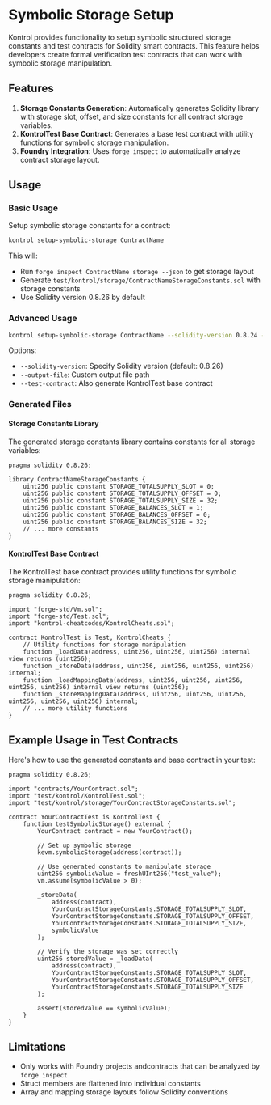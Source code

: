 # Symbolic Storage Setup

Kontrol provides functionality to setup symbolic structured storage constants and test contracts for Solidity smart contracts. This feature helps developers create formal verification test contracts that can work with symbolic storage manipulation.

## Features

1. **Storage Constants Generation**: Automatically generates Solidity library with storage slot, offset, and size constants for all contract storage variables.
2. **KontrolTest Base Contract**: Generates a base test contract with utility functions for symbolic storage manipulation.
3. **Foundry Integration**: Uses `forge inspect` to automatically analyze contract storage layout.

## Usage

### Basic Usage

Setup symbolic storage constants for a contract:

```bash
kontrol setup-symbolic-storage ContractName
```

This will:
- Run `forge inspect ContractName storage --json` to get storage layout
- Generate `test/kontrol/storage/ContractNameStorageConstants.sol` with storage constants
- Use Solidity version 0.8.26 by default

### Advanced Usage

```bash
kontrol setup-symbolic-storage ContractName --solidity-version 0.8.24 --output-file custom/path/Storage.sol --test-contract
```

Options:
- `--solidity-version`: Specify Solidity version (default: 0.8.26)
- `--output-file`: Custom output file path
- `--test-contract`: Also generate KontrolTest base contract

### Generated Files

#### Storage Constants Library

The generated storage constants library contains constants for all storage variables:

```solidity
pragma solidity 0.8.26;

library ContractNameStorageConstants {
    uint256 public constant STORAGE_TOTALSUPPLY_SLOT = 0;
    uint256 public constant STORAGE_TOTALSUPPLY_OFFSET = 0;
    uint256 public constant STORAGE_TOTALSUPPLY_SIZE = 32;
    uint256 public constant STORAGE_BALANCES_SLOT = 1;
    uint256 public constant STORAGE_BALANCES_OFFSET = 0;
    uint256 public constant STORAGE_BALANCES_SIZE = 32;
    // ... more constants
}
```

#### KontrolTest Base Contract

The KontrolTest base contract provides utility functions for symbolic storage manipulation:

```solidity
pragma solidity 0.8.26;

import "forge-std/Vm.sol";
import "forge-std/Test.sol";
import "kontrol-cheatcodes/KontrolCheats.sol";

contract KontrolTest is Test, KontrolCheats {
    // Utility functions for storage manipulation
    function _loadData(address, uint256, uint256, uint256) internal view returns (uint256);
    function _storeData(address, uint256, uint256, uint256, uint256) internal;
    function _loadMappingData(address, uint256, uint256, uint256, uint256, uint256) internal view returns (uint256);
    function _storeMappingData(address, uint256, uint256, uint256, uint256, uint256, uint256) internal;
    // ... more utility functions
}
```

## Example Usage in Test Contracts

Here's how to use the generated constants and base contract in your test:

```solidity
pragma solidity 0.8.26;

import "contracts/YourContract.sol";
import "test/kontrol/KontrolTest.sol";
import "test/kontrol/storage/YourContractStorageConstants.sol";

contract YourContractTest is KontrolTest {
    function testSymbolicStorage() external {
        YourContract contract = new YourContract();
        
        // Set up symbolic storage
        kevm.symbolicStorage(address(contract));
        
        // Use generated constants to manipulate storage
        uint256 symbolicValue = freshUInt256("test_value");
        vm.assume(symbolicValue > 0);
        
        _storeData(
            address(contract),
            YourContractStorageConstants.STORAGE_TOTALSUPPLY_SLOT,
            YourContractStorageConstants.STORAGE_TOTALSUPPLY_OFFSET,
            YourContractStorageConstants.STORAGE_TOTALSUPPLY_SIZE,
            symbolicValue
        );
        
        // Verify the storage was set correctly
        uint256 storedValue = _loadData(
            address(contract),
            YourContractStorageConstants.STORAGE_TOTALSUPPLY_SLOT,
            YourContractStorageConstants.STORAGE_TOTALSUPPLY_OFFSET,
            YourContractStorageConstants.STORAGE_TOTALSUPPLY_SIZE
        );
        
        assert(storedValue == symbolicValue);
    }
}
```

## Limitations

- Only works with Foundry projects andcontracts that can be analyzed by `forge inspect`
- Struct members are flattened into individual constants
- Array and mapping storage layouts follow Solidity conventions
